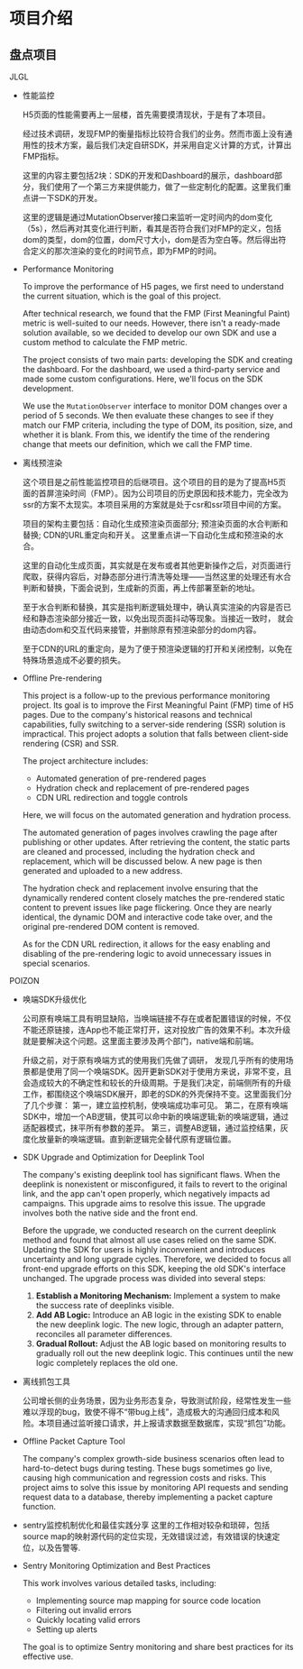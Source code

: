 # 项目介绍

## 盘点项目

JLGL
- 性能监控

  H5页面的性能需要再上一层楼，首先需要摸清现状，于是有了本项目。

  经过技术调研，发现FMP的衡量指标比较符合我们的业务。然而市面上没有通用性的技术方案，最后我们决定自研SDK，并采用自定义计算的方式，计算出FMP指标。
  
  这里的内容主要包括2块：SDK的开发和Dashboard的展示，dashboard部分，我们使用了一个第三方来提供能力，做了一些定制化的配置。这里我们重点讲一下SDK的开发。

  这里的逻辑是通过MutationObserver接口来监听一定时间内的dom变化（5s），然后再对其变化进行判断，看其是否符合我们对FMP的定义，包括dom的类型，dom的位置，dom尺寸大小，dom是否为空白等。然后得出符合定义的那次渲染的变化的时间节点，即为FMP的时间。

- Performance Monitoring

  To improve the performance of H5 pages, we first need to understand the current situation, which is the goal of this project.

  After technical research, we found that the FMP (First Meaningful Paint) metric is well-suited to our needs. However, there isn't a ready-made solution available, so we decided to develop our own SDK and use a custom method to calculate the FMP metric.

  The project consists of two main parts: developing the SDK and creating the dashboard. For the dashboard, we used a third-party service and made some custom configurations. Here, we'll focus on the SDK development.

  We use the `MutationObserver` interface to monitor DOM changes over a period of 5 seconds. We then evaluate these changes to see if they match our FMP criteria, including the type of DOM, its position, size, and whether it is blank. From this, we identify the time of the rendering change that meets our definition, which we call the FMP time.

- 离线预渲染

  这个项目是之前性能监控项目的后继项目。这个项目的目的是为了提高H5页面的首屏渲染时间（FMP）。因为公司项目的历史原因和技术能力，完全改为ssr的方案不太现实。本项目采用的方案就是处于csr和ssr项目中间的方案。

  项目的架构主要包括：自动化生成预渲染页面部分; 预渲染页面的水合判断和替换; CDN的URL重定向和开关。 这里重点讲一下自动化生成和预渲染的水合。
  
  这里的自动化生成页面，其实就是在发布或者其他更新操作之后，对页面进行爬取，获得内容后，对静态部分进行清洗等处理——当然这里的处理还有水合判断和替换，下面会说到，生成新的页面，再上传部署至新的地址。

  至于水合判断和替换，其实是指判断逻辑处理中，确认真实渲染的内容是否已经和静态渲染部分接近一致，以免出现页面抖动等现象。当接近一致时， 就会由动态dom和交互代码来接管，并删除原有预渲染部分的dom内容。

  至于CDN的URL的重定向，是为了便于预渲染逻辑的打开和关闭控制，以免在特殊场景造成不必要的损失。

- Offline Pre-rendering

  This project is a follow-up to the previous performance monitoring project. Its goal is to improve the First Meaningful Paint (FMP) time of H5 pages. Due to the company's historical reasons and technical capabilities, fully switching to a server-side rendering (SSR) solution is impractical. This project adopts a solution that falls between client-side rendering (CSR) and SSR.

  The project architecture includes: 
  - Automated generation of pre-rendered pages
  - Hydration check and replacement of pre-rendered pages
  - CDN URL redirection and toggle controls

  Here, we will focus on the automated generation and hydration process.

  The automated generation of pages involves crawling the page after publishing or other updates. After retrieving the content, the static parts are cleaned and processed, including the hydration check and replacement, which will be discussed below. A new page is then generated and uploaded to a new address.

  The hydration check and replacement involve ensuring that the dynamically rendered content closely matches the pre-rendered static content to prevent issues like page flickering. Once they are nearly identical, the dynamic DOM and interactive code take over, and the original pre-rendered DOM content is removed.

  As for the CDN URL redirection, it allows for the easy enabling and disabling of the pre-rendering logic to avoid unnecessary issues in special scenarios.

POIZON

- 唤端SDK升级优化

  公司原有唤端工具有明显缺陷，当唤端链接不存在或者配置错误的时候，不仅不能还原链接，连App也不能正常打开，这对投放广告的效果不利。本次升级就是要解决这个问题。这里面主要涉及两个部门，native端和前端。

  升级之前，对于原有唤端方式的使用我们先做了调研， 发现几乎所有的使用场景都是使用了同一个唤端SDK。因开更新SDK对于使用方来说，非常不变，且会造成较大的不确定性和较长的升级周期。于是我们决定，前端侧所有的升级工作，都围绕这个唤端SDK展开，即老的SDK的外壳保持不变。这里面我们分了几个步骤：
  第一，建立监控机制，使唤端成功率可见。
  第二，在原有唤端SDK中，增加一个AB逻辑，使其可以命中新的唤端逻辑;新的唤端逻辑，通过适配器模式，抹平所有参数的差异。
  第三，调整AB逻辑，通过监控结果，灰度化放量新的唤端逻辑。直到新逻辑完全替代原有逻辑位置。

- SDK Upgrade and Optimization for Deeplink Tool

  The company's existing deeplink tool has significant flaws. When the deeplink is nonexistent or misconfigured, it fails to revert to the original link, and the app can't open properly, which negatively impacts ad campaigns. This upgrade aims to resolve this issue. The upgrade involves both the native side and the front end.

  Before the upgrade, we conducted research on the current deeplink method and found that almost all use cases relied on the same SDK. Updating the SDK for users is highly inconvenient and introduces uncertainty and long upgrade cycles. Therefore, we decided to focus all front-end upgrade efforts on this SDK, keeping the old SDK's interface unchanged. The upgrade process was divided into several steps:

  1. **Establish a Monitoring Mechanism:** Implement a system to make the success rate of deeplinks visible.
  2. **Add AB Logic:** Introduce an AB logic in the existing SDK to enable the new deeplink logic. The new logic, through an adapter pattern, reconciles all parameter differences.
  3. **Gradual Rollout:** Adjust the AB logic based on monitoring results to gradually roll out the new deeplink logic. This continues until the new logic completely replaces the old one.

- 离线抓包工具

  公司增长侧的业务场景，因为业务形态复杂，导致测试阶段，经常性发生一些难以浮现的bug，致使不得不“带bug上线”，造成极大的沟通回归成本和风险。本项目通过监听接口请求，并上报请求数据至数据库，实现“抓包”功能。

- Offline Packet Capture Tool

  The company's complex growth-side business scenarios often lead to hard-to-detect bugs during testing. These bugs sometimes go live, causing high communication and regression costs and risks. This project aims to solve this issue by monitoring API requests and sending request data to a database, thereby implementing a packet capture function.

- sentry监控机制优化和最佳实践分享
  这里的工作相对较杂和琐碎，包括source map的映射源代码的定位实现，无效错误过滤，有效错误的快速定位，以及告警等.

- Sentry Monitoring Optimization and Best Practices

  This work involves various detailed tasks, including:

  - Implementing source map mapping for source code location
  - Filtering out invalid errors
  - Quickly locating valid errors
  - Setting up alerts

  The goal is to optimize Sentry monitoring and share best practices for its effective use.
